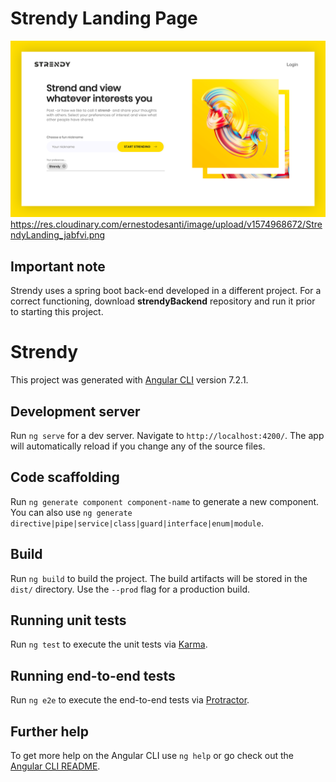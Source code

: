 # Strendy Landing Page
![Strendy Landing](/src/assets/img/StrendyLanding.png?raw=true "Landing")
https://res.cloudinary.com/ernestodesanti/image/upload/v1574968672/StrendyLanding_jabfvi.png

## Important note
Strendy uses a spring boot back-end developed in a different project. For a correct functioning, download **strendyBackend** repository and run it prior to starting this project.

# Strendy

This project was generated with [Angular CLI](https://github.com/angular/angular-cli) version 7.2.1.

## Development server

Run `ng serve` for a dev server. Navigate to `http://localhost:4200/`. The app will automatically reload if you change any of the source files.

## Code scaffolding

Run `ng generate component component-name` to generate a new component. You can also use `ng generate directive|pipe|service|class|guard|interface|enum|module`.

## Build

Run `ng build` to build the project. The build artifacts will be stored in the `dist/` directory. Use the `--prod` flag for a production build.

## Running unit tests

Run `ng test` to execute the unit tests via [Karma](https://karma-runner.github.io).

## Running end-to-end tests

Run `ng e2e` to execute the end-to-end tests via [Protractor](http://www.protractortest.org/).

## Further help

To get more help on the Angular CLI use `ng help` or go check out the [Angular CLI README](https://github.com/angular/angular-cli/blob/master/README.md).
